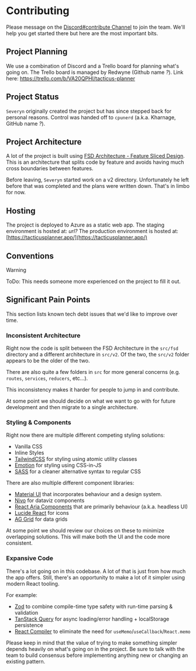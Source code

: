 # Contributing

Please message on the [Discord#contribute Channel](https://discord.com/channels/1146809197023997972/1183885004850331788) to join the team.
We'll help you get started there but here are the most important bits.

## Project Planning

We use a combination of Discord and a Trello board for planning what's going on.
The Trello board is managed by Redwyne (Github name _?_).
Link here: https://trello.com/b/VA20QPHI/tacticus-planner

## Project Status

`Severyn` originally created the project but has since stepped back for personal reasons.
Control was handed off to `cpunerd` (a.k.a. Kharnage, GitHub name _?_).

## Project Architecture

A lot of the project is built using [FSD Architecture - Feature Sliced Design](https://feature-sliced.design/).
This is an architecture that splits code by feature and avoids having much cross boundaries between features.

Before leaving, `Severyn` started work on a v2 directory.
Unfortunately he left before that was completed and the plans were written down.
That's in limbo for now.

## Hosting

The project is deployed to Azure as a static web app.
The staging environment is hosted at: _url?_
The production environment is hosted at: [https://tacticusplanner.app/](https://tacticusplanner.app/)

## Conventions

> [!WARNING]
> ToDo: This needs someone more experienced on the project to fill it out.

## Significant Pain Points

This section lists known tech debt issues that we'd like to improve over time.

### Inconsistent Architecture

Right now the code is split between the FSD Architecture in the `src/fsd` directory and a different architecture in `src/v2`.
Of the two, the `src/v2` folder appears to be the older of the two.

There are also quite a few folders in `src` for more general concerns (e.g. `routes`, `services`, `reducers`, etc...).

This inconsistency makes it harder for people to jump in and contribute.

At some point we should decide on what we want to go with for future development and then migrate to a single architecture.

### Styling & Components

Right now there are multiple different competing styling solutions:

- Vanilla CSS
- Inline Styles
- [TailwindCSS](https://tailwindcss.com/) for styling using atomic utility classes
- [Emotion](https://emotion.sh/docs/introduction) for styling using CSS-in-JS
- [SASS](https://sass-lang.com/) for a cleaner alternative syntax to regular CSS

There are also multiple different component libraries:

- [Material UI](https://mui.com/) that incorporates behaviour and a design system.
- [Nivo](https://nivo.rocks/) for dataviz components
- [React Aria Components](https://react-spectrum.adobe.com/react-aria/components.html) that are primarily behaviour (a.k.a. headless UI)
- [Lucide React](https://lucide.dev/guide/packages/lucide-react) for icons
- [AG Grid](https://www.ag-grid.com/) for data grids

At some point we should review our choices on these to minimize overlapping solutions.
This will make both the UI and the code more consistent.

### Expansive Code

There's a lot going on in this codebase.
A lot of that is just from how much the app offers.
Still, there's an opportunity to make a lot of it simpler using modern React tooling.

For example:

- [Zod](https://zod.dev/) to combine compile-time type safety with run-time parsing & validation
- [TanStack Query](https://tanstack.com/query/latest) for async loading/error handling + localStorage persistence
- [React Compiler](https://react.dev/learn/react-compiler) to eliminate the need for `useMemo`/`useCallback`/`React.memo`

Please keep in mind that the value of trying to make something simpler depends heavily on what's going on in the project. Be sure to talk with the team to build consensus before implementing anything new or changing an existing pattern.
